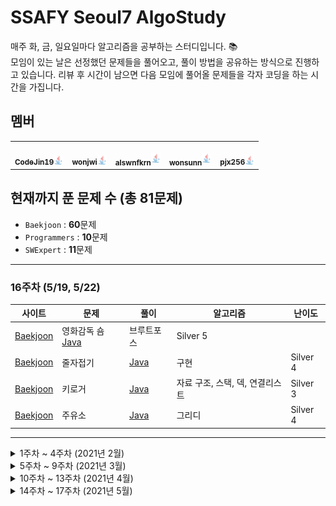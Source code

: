 # SSAFY Seoul7 AlgoStudy

매주 화, 금, 일요일마다 알고리즘을 공부하는 스터디입니다. 📚 <br/>
모임이 있는 날은 선정했던 문제들을 풀어오고, 풀이 방법을 공유하는 방식으로 진행하고 있습니다.
리뷰 후 시간이 남으면 다음 모임에 풀어올 문제들을 각자 코딩을 하는 시간을 가집니다.
<br>
## 멤버
<table>
  <tr>
    <td align="center"><a href="https://github.com/CodeJin19"><img src="https://avatars.githubusercontent.com/u/48464014?s=460&v=4" width="100px;" alt=""/><br /><sub><b>CodeJin19</b><img src="https://raw.githubusercontent.com/devicons/devicon/master/icons/java/java-original.svg" alt="java" width="15" height="15"/></sub></a><br /></td>
    <td align="center"><a href="https://github.com/wonjwi"><img src="https://avatars.githubusercontent.com/u/69590041?s=460&u=b432ff3d3e5a5e06dac7782275dac216bbb1e976&v=4" width="100px;" alt=""/><br /><sub><b>wonjwi</b><img src="https://raw.githubusercontent.com/devicons/devicon/master/icons/java/java-original.svg" alt="java" width="15" height="15"/></sub></a><br /></td>
    <td align="center"><a href="https://github.com/alswnfkrn"><img src="https://avatars.githubusercontent.com/u/78595563?s=460&v=4" width="100px;" alt=""/><br /><sub><b>alswnfkrn</b></sub><img src="https://raw.githubusercontent.com/devicons/devicon/master/icons/java/java-original.svg" alt="java" width="15" height="15"/></a><br /></td>
    <td align="center"><a href="https://github.com/wonsunn"><img src="https://avatars.githubusercontent.com/u/47625368?s=460&v=4" width="100px;" alt=""/><br /><sub><b>wonsunn</b></sub><img src="https://raw.githubusercontent.com/devicons/devicon/master/icons/java/java-original.svg" alt="java" width="15" height="15"/></a><br /></td>
        <td align="center"><a href="https://github.com/pjx256"><img src="https://avatars.githubusercontent.com/u/64675014?s=460&v=4" width="100px;" alt=""/><br /><sub><b>pjx256</b><img src="https://raw.githubusercontent.com/devicons/devicon/master/icons/java/java-original.svg" alt="java" width="15" height="15"/></sub></a><br /></td>
  </tr>
</table>

## 현재까지 푼 문제 수 (총 81문제)

* `Baekjoon` : **60**문제
* `Programmers` : **10**문제
* `SWExpert` : **11**문제

---

### 16주차 (5/19, 5/22)
|사이트|문제|풀이|알고리즘|난이도|
|---|---|---|---|---|
|[Baekjoon](https://www.acmicpc.net/problem/1436)|영화감독 숌[Java](16주차/영화감독%20숌)|브루트포스|Silver 5|
|[Baekjoon](https://www.acmicpc.net/problem/2597)|줄자접기|[Java](16주차/줄자접기)|구현|Silver 4|
|[Baekjoon](https://www.acmicpc.net/problem/5397)|키로거|[Java](16주차/키로거)|자료 구조, 스택, 덱, 연결리스트|Silver 3|
|[Baekjoon](https://www.acmicpc.net/problem/13305)|주유소|[Java](16주차/주유소)|그리디|Silver 4|

---

<details>
    <summary>1주차 ~ 4주차 (2021년 2월)</summary>
    
### 1주차 (2/5, 2/7)
|사이트|문제|알고리즘|난이도|
|---|---|---|---|
|[Baekjoon](https://www.acmicpc.net/problem/14606)|피자 (Small)|다이나믹 프로그래밍|Silver 4|
|[Baekjoon](https://www.acmicpc.net/problem/1918)|후위 표기식|자료 구조, 스택|Gold 4|
|[Baekjoon](https://www.acmicpc.net/problem/1935)|후위 표기식2|자료 구조, 스택|Silver 3|

### 2주차 (2/10, 2/14)
|사이트|문제|알고리즘|난이도|
|---|---|---|---|
|[Baekjoon](https://www.acmicpc.net/problem/1759)|암호 만들기|브루트포스, 백트래킹|Gold 5|
|[Baekjoon](https://www.acmicpc.net/problem/11866)|요세푸스 문제 0|자료 구조, 큐|Silver 4|
|[Baekjoon](https://www.acmicpc.net/problem/2346)|풍선 터뜨리기|자료 구조, 덱|Silver 3|
|[Baekjoon](https://www.acmicpc.net/problem/5430)|AC|구현, 자료 구조, 문자열|Silver 2|

### 3주차 (2/16, 2/19, 2/21)
|사이트|문제|알고리즘|난이도|
|---|---|---|---|
|[Baekjoon](https://www.acmicpc.net/problem/14503)|로봇 청소기|구현, 시뮬레이션|Gold 5|
|[Baekjoon](https://www.acmicpc.net/problem/1987)|알파벳|깊이 우선 탐색, 백트래킹|Gold 4|
|[Baekjoon](https://www.acmicpc.net/problem/9613)|GCD 합|수학, 유클리드 호제법|Silver 3|
|[Baekjoon](https://www.acmicpc.net/problem/16918)|봄버맨|구현, 그래프, 너비 우선 탐색|Silver 1|
|[Baekjoon](https://www.acmicpc.net/problem/2206)|벽 부수고 이동하기|그래프, 너비 우선 탐색|Gold 4|
|[Baekjoon](https://www.acmicpc.net/problem/13410)|거꾸로 구구단|브루트포스|Bronze 2|

### 4주차 (2/23, 2/25, 2/28)
|사이트|문제|알고리즘|난이도|
|---|---|---|---|
|[SWExpert](https://swexpertacademy.com/main/code/problem/problemDetail.do?contestProbId=AWuSgKpqmooDFASy)|부먹왕국의 차원 관문||D3|
|[SWExpert](https://swexpertacademy.com/main/code/problem/problemSubmitHistory.do?contestProbId=AWczm7QaACgDFAWn)|삼성시의 버스 노선||D3|
|[SWExpert](https://swexpertacademy.com/main/code/problem/problemDetail.do?contestProbId=AWVWgkP6sQ0DFAUO)|의석이의 세로로 말해요||D3|
|[SWExpert](https://swexpertacademy.com/main/code/problem/problemDetail.do?contestProbId=AWS2dSgKA8MDFAVT)|성공적인 공연 기획||D3|
|[SWExpert](https://swexpertacademy.com/main/code/problem/problemDetail.do?contestProbId=AWRuoqCKkE0DFAXt)|테네스의 특별한 소수||D3|
|[Baekjoon](https://www.acmicpc.net/problem/7576)|토마토|너비 우선 탐색, 그래프|Silver 1|

</details>

<details>
  <summary>5주차 ~ 9주차 (2021년 3월)</summary>

### 5주차 (3/2, 3/5, 3/7)
|사이트|문제|알고리즘|난이도|
|---|---|---|---|
|Baekjoon|[아기 상어](https://www.acmicpc.net/problem/16236)|구현, 그래프, BFS|Gold 4|
|Baekjoon|[행복 유치원](https://www.acmicpc.net/problem/13164)|그리디, 정렬|Silver 1|
|Baekjoon|[청소년 상어](https://www.acmicpc.net/problem/19236)|구현, 백트래킹|Gold 2|
|Baekjoon|[당근 키우기](https://www.acmicpc.net/problem/20363)|수학, 그리디|Silver 5|
|Baekjoon|[연구소](https://www.acmicpc.net/problem/14502)|그래프, 브루트포스, BFS|Gold 5|
|Baekjoon|[미로 탐색](https://www.acmicpc.net/problem/2178)|그래프, BFS|Silver 1|

### 6주차 (3/9, 3/11, 3/14)
|사이트|문제|알고리즘|난이도|
|---|---|---|---|
|Baekjoon|[퇴사](https://www.acmicpc.net/problem/14501)|DP, 브루트포스|Silver 4|
|Baekjoon|[움직이는 미로 탈출](https://www.acmicpc.net/problem/16954)|그래프, BFS|Gold 4|
|Programmers|[주식가격](https://programmers.co.kr/learn/courses/30/lessons/42584)|스택, 큐|Level 2|
|Programmers|[크레인 인형뽑기 게임](https://programmers.co.kr/learn/courses/30/lessons/64061)|스택, 큐|Level 1|
|Baekjoon|[기차가 어둠을 헤치고 은하수를](https://www.acmicpc.net/problem/15787)|구현, 비트마스킹|Silver 2|
|Baekjoon|[공주님을 구해라!](https://www.acmicpc.net/problem/17836)|그래프, BFS|Gold 5|

### 7주차 (3/16, 3/18, 3/21)
|사이트|문제|알고리즘|난이도|
|---|---|---|---|
|SWExpert|[홈 방범 서비스](https://swexpertacademy.com/main/code/problem/problemDetail.do?contestProbId=AV5V61LqAf8DFAWu)|구현, 시뮬레이션|모의 SW 역량테스트|
|SWExpert|[숫자 만들기](https://swexpertacademy.com/main/code/problem/problemDetail.do?contestProbId=AWIeRZV6kBUDFAVH)|브루트포스|모의 SW 역량테스트|
|SWExpert|[무선 충전](https://swexpertacademy.com/main/code/problem/problemDetail.do?contestProbId=AWXRDL1aeugDFAUo)|구현, 시뮬레이션|모의 SW 역량테스트|
|SWExpert|[원자 소멸 시뮬레이션](https://swexpertacademy.com/main/code/problem/problemDetail.do?contestProbId=AWXRFInKex8DFAUo)|구현, 시뮬레이션|모의 SW 역량테스트|
|SWExpert|[벽돌 깨기](https://swexpertacademy.com/main/code/problem/problemDetail.do?contestProbId=AWXRQm6qfL0DFAUo)|구현, 시뮬레이션|모의 SW 역량테스트|
|SWExpert|[물놀이를 가자](https://swexpertacademy.com/main/code/problem/problemDetail.do?contestProbId=AXWXMZta-PsDFAST)|그래프, BFS|D4|

### 8주차 (3/23, 3/26, 3/28)
|사이트|문제|알고리즘|난이도|
|---|---|---|---|
|Baekjoon|[도시 분할 계획](https://www.acmicpc.net/problem/1647)|그래프, 최소 스패닝 트리|Gold 4|
|Baekjoon|[팩토리얼 0의 개수](https://www.acmicpc.net/problem/1676)|수학, 큰 수 연산|Silver 3|
|Programmers|[큰 수 만들기](https://programmers.co.kr/learn/courses/30/lessons/42883)|그리디|Level 2|
|Programmers|[메뉴 리뉴얼](https://programmers.co.kr/learn/courses/30/lessons/72411)|정렬, 자료 구조|Level 2|
|Baekjoon|[레이저 통신](https://www.acmicpc.net/problem/6087)|그래프, BFS|Gold 4|
|Baekjoon|[근손실](https://www.acmicpc.net/problem/18429)|브루트포스, 백트래킹|Silver 3|

### 9주차 (3/30, 4/1, 4/4)
|사이트|문제|알고리즘|난이도|
|---|---|---|---|
|Baekjoon|[괄호](https://www.acmicpc.net/problem/10422)|수학, 다이나믹 프로그래밍, 조합론|Gold 4|
|Baekjoon|[직사각형 탈출](https://www.acmicpc.net/problem/16973)|그래프, BFS|Gold 5|
|Programmers|[전화번호 목록](https://programmers.co.kr/learn/courses/30/lessons/42577)|해시|Level 2|
|Programmers|[오픈채팅방](https://programmers.co.kr/learn/courses/30/lessons/42888)|자료 구조, 구현|Level 2|
|Baekjoon|[해킹](https://www.acmicpc.net/problem/10282)|그래프, 다익스트라|Gold 4|
|Baekjoon|[떡 먹는 호랑이](https://www.acmicpc.net/problem/2502)|수학, 다이나믹 프로그래밍|Silver 1|
  
</details>

<details>
  <summary>10주차 ~ 13주차 (2021년 4월)</summary>

### 10주차 (4/6, 4/8, 4/11)
|사이트|문제|풀이|알고리즘|난이도|
|---|---|---|---|---|
|[Baekjoon](https://www.acmicpc.net/problem/2865)|나는 위대한 슈퍼스타K|[Java](10주차/나는%20위대한%20슈퍼스타K)|그리디, 정렬, 우선순위 큐|Silver 4|
|[Baekjoon](https://www.acmicpc.net/problem/9655)|돌 게임|[Java](10주차/돌%20게임)|수학, 다이나믹 프로그래밍|Silver 5|
|[Baekjoon](https://www.acmicpc.net/problem/1495)|기타리스트|[Java](10주차/기타리스트)|다이나믹 프로그래밍|Silver 1|
|[Baekjoon](https://www.acmicpc.net/problem/2602)|돌다리 건너기|[Java](10주차/돌다리%20건너기)|다이나믹 프로그래밍|Gold 4|
|[Baekjoon](https://www.acmicpc.net/problem/12761)|돌다리|[Java](10주차/돌다리)|그래프, 너비 우선 탐색|Silver 2|
|[Baekjoon](https://www.acmicpc.net/problem/9466)|텀 프로젝트|[Java](10주차/텀%20프로젝트)|그래프, 깊이 우선 탐색|Gold 4|

### 11주차 (4/13, 4/16, 4/18)
|사이트|문제|풀이|알고리즘|난이도|
|---|---|---|---|---|
|[Baekjoon](https://www.acmicpc.net/problem/17281)|⚾|[Java](11주차/⚾%EF%B8%8F)|구현, 브루트포스|Gold 4|
|[Baekjoon](https://www.acmicpc.net/problem/9465)|스티커|[Java](11주차/스티커)|다이나믹 프로그래밍|Silver 2|
|[Baekjoon](https://www.acmicpc.net/problem/3980)|선발 명단|[Java](11주차/선발%20명단)|브루트포스, 백트래킹|Gold 4|
|[Baekjoon](https://www.acmicpc.net/problem/6987)|월드컵|[Java](11주차/월드컵)|브루트포스, 백트래킹|Silver 1|
|[Baekjoon](https://www.acmicpc.net/problem/10836)|여왕벌|[Java](11주차/여왕벌)|구현, 시뮬레이션|Gold 4|
|[Baekjoon](https://www.acmicpc.net/problem/1764)|듣보잡|[Java](11주차/듣보잡)|자료 구조, 문자열, 정렬|Silver 4|

### 12주차 (4/20, 4/23)
|사이트|문제|풀이|알고리즘|난이도|
|---|---|---|---|---|
|[Programmers](https://programmers.co.kr/learn/courses/30/lessons/64064)|불량 사용자|[Java](12주차/불량%20사용자)|브루트포스, 해시, 문자열|Level 3|
|[Programmers](https://programmers.co.kr/learn/courses/30/lessons/1835)|단체사진 찍기|[Java](12주차/단체사진%20찍기)|브루트포스|Level 2|
|[Baekjoon](https://www.acmicpc.net/problem/2660)|회장뽑기|[Java](12주차/회장뽑기)|그래프, 너비 우선 탐색|Gold 5|
|[Baekjoon](https://www.acmicpc.net/problem/1965)|상자넣기|[Java](12주차/상자넣기)|다이나믹 프로그래밍|Silver 2|

### 13주차 (4/27, 4/29, 5/2)
|사이트|문제|풀이|알고리즘|난이도|
|---|---|---|---|---|
|[Programmers](https://programmers.co.kr/learn/courses/30/lessons/67259)|경주로 건설|[Java](12주차/경주로%20건설)|그래프, 너비 우선 탐색|Level 3|
|[Programmers](https://programmers.co.kr/learn/courses/30/lessons/42885)|구명보트|[Java](12주차/구명보트)|그리디|Level 2|
|[Baekjoon](https://www.acmicpc.net/problem/13549)|숨바꼭질 3|[Java](13주차/숨바꼭질%203)|그래프, 너비 우선 탐색|Gold 5|
|[Baekjoon](https://www.acmicpc.net/problem/16947)|서울 지하철 2호선|[Java](13주차/서울%20지하철%202호선)|너비 우선 탐색, 깊이 우선 탐색|Gold 3|
|[Baekjoon](https://www.acmicpc.net/problem/1932)|정수 삼각형|[Java](13주차/정수%20삼각형)|다이나믹 프로그래밍|Silver 1|
|[Baekjoon](https://www.acmicpc.net/problem/8980)|택배|[Java](13주차/택배)|그리디, 정렬|Gold 3|

</details>


<details>
  <summary>14주차 ~ 17주차 (2021년 5월)</summary>
  
  
### 14주차 (5/4, 5/6, 5/9)
|사이트|문제|풀이|알고리즘|난이도|
|---|---|---|---|---|
|[Baekjoon](https://www.acmicpc.net/problem/16463)|13일의 금요일|[Java](14주차/13일의%20금요일)|브루트포스|Silver 3|
|[Baekjoon](https://www.acmicpc.net/problem/14938)|서강그라운드|[Java](14주차/서강그라운드)|그래프, 다익스트라, 플로이드-와샬|Gold 4|
|[Baekjoon](https://www.acmicpc.net/problem/1931)|회의실 배정|[Java](14주차/회의실%20배정)|그리디, 정렬|Silver 2|
|[Baekjoon](https://www.acmicpc.net/problem/1043)|거짓말|[Java](14주차/거짓말)|그래프, 분리 집합|Gold 4|
|[Baekjoon](https://www.acmicpc.net/problem/1013)|Contact|[Java](14주차/Contact)|문자열, 정규 표현식|Gold 5|
|[Baekjoon](https://www.acmicpc.net/problem/8972)|미친 아두이노|[Java](14주차/미친%20아두이노)|구현, 시뮬레이션|Gold 4|

### 15주차 (5/11, 5/14, 5/16)
|사이트|문제|풀이|알고리즘|난이도|
|---|---|---|---|---|
|[Baekjoon](https://www.acmicpc.net/problem/15685)|드래곤 커브|[Java](15주차/드래곤%20커브)|구현, 시뮬레이션|Gold 4|
|[Baekjoon](https://www.acmicpc.net/problem/2156)|포도주 시식|[Java](15주차/포도주%20시식)|다이나믹 프로그래밍|Silver 1|
|[Baekjoon](https://www.acmicpc.net/problem/20191)|줄임말|[Java](15주차/줄임말)|다이나믹 프로그래밍, 문자열, 두 포인터|Gold 3|
|[Baekjoon](https://www.acmicpc.net/problem/2668)|숫자고르기|[Java](15주차/숫자고르기)|그래프, 깊이 우선 탐색|Gold 5|
|[Baekjoon](https://www.acmicpc.net/problem/2109)|순회강연|[Java](15주차/순회강연)|자료 구조, 그리디, 정렬|Gold 4|
|[Baekjoon](https://www.acmicpc.net/problem/2473)|세 용액|[Java](15주차/세%20용액)|정렬, 이분 탐색, 두 포인터|Gold 4|

### 16주차 (5/19, 5/22)
|사이트|문제|풀이|알고리즘|난이도|
|---|---|---|---|---|
|[Baekjoon](https://www.acmicpc.net/problem/1436)|영화감독 숌[Java](16주차/영화감독%20숌)|브루트포스|Silver 5|
|[Baekjoon](https://www.acmicpc.net/problem/2597)|줄자접기|[Java](16주차/줄자접기)|구현|Silver 4|
|[Baekjoon](https://www.acmicpc.net/problem/5397)|키로거|[Java](16주차/키로거)|자료 구조, 스택, 덱, 연결리스트|Silver 3|
|[Baekjoon](https://www.acmicpc.net/problem/13305)|주유소|[Java](16주차/주유소)|그리디|Silver 4|

### 17주차 (5/25, 5/28, 5/30)
  
</details>
